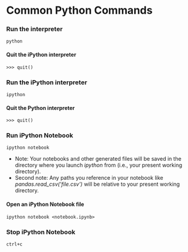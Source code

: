 # Common Python Commands 

### Run the interpreter
    python
    
#### Quit the iPython interpreter
    >>> quit()
    
### Run the iPython interpreter
    ipython
    
#### Quit the Python interpreter
    >>> quit()    

### Run iPython Notebook
    ipython notebook
* Note: Your notebooks and other generated files will be saved in the directory where you launch *ipython* from (i.e., your present working directory).
* Second note: Any paths you reference in your notebook like *pandas.read_csv('file.csv')* will be relative to your present working directory.

#### Open an iPython Notebook file
    ipython notebook <notebook.ipynb>
    
### Stop iPython Notebook
    ctrl+c    
    
           